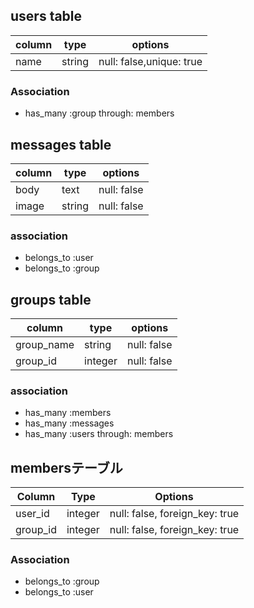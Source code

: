 ## users table
|column|type|options|
|------|----|-------|
|name     |string  |null: false,unique: true |

### Association
- has_many :group through: members

## messages table
|column|type|options|
|------|----|-------|
|body    |text   |null: false |
|image   |string |null: false |

### association
- belongs_to :user
- belongs_to :group

## groups table
|column|type|options|
|------|----|-------|
|group_name|string |null: false |
|group_id|integer |null: false |

### association
- has_many :members
- has_many :messages
- has_many :users through: members

## membersテーブル

|Column|Type|Options|
|------|----|-------|
|user_id|integer|null: false, foreign_key: true|
|group_id|integer|null: false, foreign_key: true|

### Association
- belongs_to :group
- belongs_to :user
